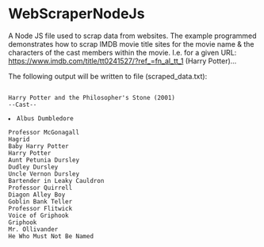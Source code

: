 # WebScraperNodeJs
A Node JS file used to scrap data from websites. The example programmed demonstrates how to scrap IMDB movie title sites for the movie name & the characters of the cast members within the movie. I.e. for a given URL: https://www.imdb.com/title/tt0241527/?ref_=fn_al_tt_1 (Harry Potter)...

The following output will be written to file (scraped_data.txt):

<code>
Harry Potter and the Philosopher's Stone (2001)            
--Cast--
  <li>Albus Dumbledore</li>
Professor McGonagall
Hagrid
Baby Harry Potter
Harry Potter
Aunt Petunia Dursley
Dudley Dursley
Uncle Vernon Dursley
Bartender in Leaky Cauldron
Professor Quirrell
Diagon Alley Boy
Goblin Bank Teller
Professor Flitwick
Voice of Griphook
Griphook
Mr. Ollivander
He Who Must Not Be Named
</code>
